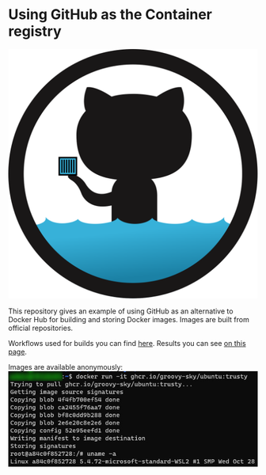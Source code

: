 # Using GitHub as the Container registry

![](images/logo.svg)

This repository gives an example of using GitHub as an alternative to Docker Hub for building and storing Docker images. Images are built from official repositories. 

Workflows used for builds you can find [here](.github/workflows). Results you can see [on this page](https://github.com/groovy-sky?tab=packages&repo_name=docker).

Images are available anonymously:
![](images/docker_run.jpg)
